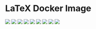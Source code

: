 # LaTeX Docker Image

[![](https://img.shields.io/docker/pulls/jnonino/latex)](https://hub.docker.com/r/jnonino/latex/)
[![](hhttps://img.shields.io/docker/build/jnonino/latex)](https://hub.docker.com/r/jnonino/latex/)
[![](https://img.shields.io/docker/automated/jnonino/latex)](https://hub.docker.com/r/jnonino/latex/)
[![](https://img.shields.io/docker/stars/jnonino/latex)](https://hub.docker.com/r/jnonino/latex/)
[![](https://img.shields.io/github/license/jnonino/latex-docker-image)](https://github.com/jnonino/latex-docker-image)
[![](https://img.shields.io/github/issues/jnonino/latex-docker-image)](https://github.com/jnonino/latex-docker-image)
[![](https://img.shields.io/github/issues-closed/jnonino/latex-docker-image)](https://github.com/jnonino/latex-docker-image)
[![](https://img.shields.io/github/languages/code-size/jnonino/latex-docker-image)](https://github.com/jnonino/latex-docker-image)
[![](https://img.shields.io/github/repo-size/jnonino/latex-docker-image)](https://github.com/jnonino/latex-docker-image)